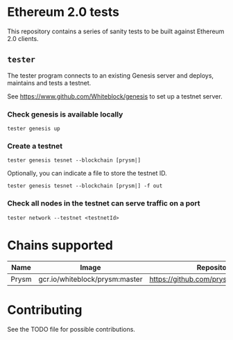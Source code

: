 # Ethereum 2.0 tests

This repository contains a series of sanity tests to be built against Ethereum 2.0 clients.

## `tester`

The tester program connects to an existing Genesis server and deploys, maintains and tests a testnet.

See https://www.github.com/Whiteblock/genesis to set up a testnet server.

### Check genesis is available locally

`tester genesis up`

### Create a testnet

`tester genesis tesnet --blockchain [prysm|]`

Optionally, you can indicate a file to store the testnet ID.


`tester genesis tesnet --blockchain [prysm|] -f out`

### Check all nodes in the testnet can serve traffic on a port

`tester network --testnet <testnetId>`

# Chains supported

| Name | Image                        | Repository                              |
|------|------------------------------|-----------------------------------------|
|Prysm |gcr.io/whiteblock/prysm:master| https://github.com/prysmaticlabs/prysm  | 


# Contributing

See the TODO file for possible contributions.